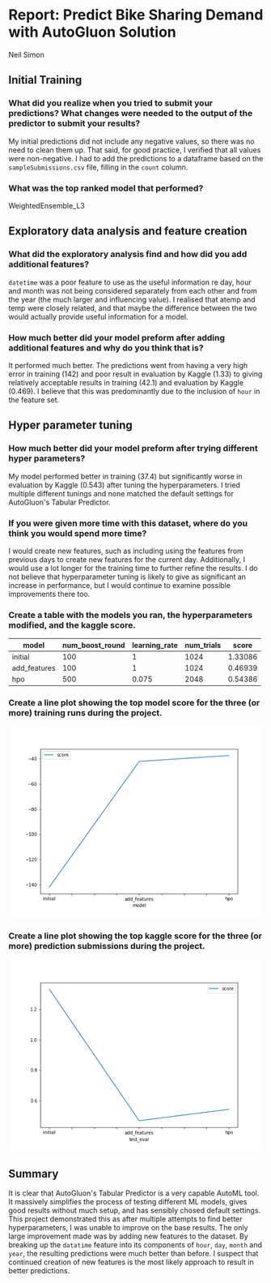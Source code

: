 # Report: Predict Bike Sharing Demand with AutoGluon Solution
Neil Simon

## Initial Training
### What did you realize when you tried to submit your predictions? What changes were needed to the output of the predictor to submit your results?
My initial predictions did not include any negative values, so there was no need to clean them up. That said, for good practice, I verified that all values were non-negative.
I had to add the predictions to a dataframe based on the `sampleSubmissions.csv` file, filling in the `count` column.

### What was the top ranked model that performed?
WeightedEnsemble_L3

## Exploratory data analysis and feature creation
### What did the exploratory analysis find and how did you add additional features?
`datetime` was a poor feature to use as the useful information re day, hour and month was not being considered separately from each other and from the year (the much larger and influencing value).
I realised that atemp and temp were closely related, and that maybe the difference between the two would actually provide useful information for a model.

### How much better did your model preform after adding additional features and why do you think that is?
It performed much better. The predictions went from having a very high error in training (142) and poor result in evaluation by Kaggle (1.33) to giving relatively acceptable results in training (42.1) and evaluation by Kaggle (0.469). I believe that this was predominantly due to the inclusion of `hour` in the feature set.

## Hyper parameter tuning
### How much better did your model preform after trying different hyper parameters?
My model performed better in training (37.4) but significantly worse in evaluation by Kaggle (0.543) after tuning the hyperparameters. I tried multiple different tunings and none matched the default settings for AutoGluon's Tabular Predictor.

### If you were given more time with this dataset, where do you think you would spend more time?
I would create new features, such as including using the features from previous days to create new features for the current day. Additionally, I would use a lot longer for the training time to further refine the results. I do not believe that hyperparameter tuning is likely to give as significant an increase in performance, but I would continue to examine possible improvements there too.

### Create a table with the models you ran, the hyperparameters modified, and the kaggle score.
|model|num_boost_round|learning_rate|num_trials|score|
|--|--|--|--|--|
|initial|100|1|1024|1.33086|
|add_features|100|1|1024|0.46939|
|hpo|500|0.075|2048|0.54386|

### Create a line plot showing the top model score for the three (or more) training runs during the project.

![model_train_score.png](model_train_score.png)

### Create a line plot showing the top kaggle score for the three (or more) prediction submissions during the project.

![model_test_score.png](model_test_score.png)

## Summary
It is clear that AutoGluon's Tabular Predictor is a very capable AutoML tool. It massively simplifies the process of testing different ML models, gives good results without much setup, and has sensibly chosed default settings. This project demonstrated this as after multiple attempts to find better hyperparameters, I was unable to improve on the base results. The only large improvement made was by adding new features to the dataset. By breaking up the `datatime` feature into its components of `hour`, `day`, `month` and `year`, the resulting predictions were much better than before. I suspect that continued creation of new features is the most likely approach to result in better predictions.
